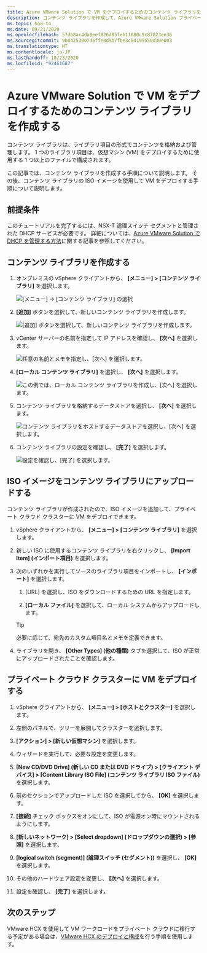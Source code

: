 ```yaml
---
title: Azure VMware Solution で VM をデプロイするためのコンテンツ ライブラリを作成する
description: コンテンツ ライブラリを作成して、Azure VMware Solution プライベート クラウドに VM をデプロイします。
ms.topic: how-to
ms.date: 09/21/2020
ms.openlocfilehash: 57db8ac4da8eef826d85feb11680c9c87823ee36
ms.sourcegitcommit: 9b8425300745ffe8d9b7fbe3c04199550d30e003
ms.translationtype: HT
ms.contentlocale: ja-JP
ms.lasthandoff: 10/23/2020
ms.locfileid: "92461687"
---
```

# <a name="create-a-content-library-to-deploy-vms-in-azure-vmware-solution"></a>Azure VMware Solution で VM をデプロイするためのコンテンツ ライブラリを作成する

コンテンツ ライブラリは、ライブラリ項目の形式でコンテンツを格納および管理します。 1 つのライブラリ項目は、仮想マシン (VM) をデプロイするために使用する 1 つ以上のファイルで構成されます。 

この記事では、コンテンツ ライブラリを作成する手順について説明します。  その後、コンテンツ ライブラリの ISO イメージを使用して VM をデプロイする手順について説明します。

## <a name="prerequisites"></a>前提条件

このチュートリアルを完了するには、NSX-T 論理スイッチ セグメントと管理された DHCP サービスが必要です。  詳細については、[Azure VMware Solution で DHCP を管理する方法](manage-dhcp.md)に関する記事を参照してください。

## <a name="create-a-content-library"></a>コンテンツ ライブラリを作成する

1. オンプレミスの vSphere クライアントから、 **[メニュー] > [コンテンツ ライブラリ]** を選択します。

   ![[メニュー] -> [コンテンツ ライブラリ] の選択](./media/content-library/vsphere-menu-content-libraries.png)

1. **[追加]** ボタンを選択して、新しいコンテンツ ライブラリを作成します。

   ![[追加] ボタンを選択して、新しいコンテンツ ライブラリを作成します。](./media/content-library/create-new-content-library.png)

1. vCenter サーバーの名前を指定して IP アドレスを確認し、 **[次へ]** を選択します。

   ![任意の名前とメモを指定し、[次へ] を選択します。](./media/content-library/new-content-library-step1.png)

1. **[ローカル コンテンツ ライブラリ]** を選択し、 **[次へ]** を選択します。

   ![この例では、ローカル コンテンツ ライブラリを作成し、[次へ] を選択します。](./media/content-library/new-content-library-step2.png)

1. コンテンツ ライブラリを格納するデータストアを選択し、 **[次へ]** を選択します。

   ![コンテンツ ライブラリをホストするデータストアを選択し、[次へ] を選択します。](./media/content-library/new-content-library-step3.png)

1. コンテンツ ライブラリの設定を確認し、 **[完了]** を選択します。

   ![設定を確認し、[完了] を選択します。](./media/content-library/new-content-library-step4.png)

## <a name="upload-an-iso-image-to-the-content-library"></a>ISO イメージをコンテンツ ライブラリにアップロードする

コンテンツ ライブラリが作成されたので、ISO イメージを追加して、プライベート クラウド クラスターに VM をデプロイできます。 

1. vSphere クライアントから、 **[メニュー] > [コンテンツ ライブラリ]** を選択します。

1. 新しい ISO に使用するコンテンツ ライブラリを右クリックし、 **[Import Item] (インポート項目)** を選択します。

1. 次のいずれかを実行してソースのライブラリ項目をインポートし、 **[インポート]** を選択します。
   1. [URL] を選択し、ISO をダウンロードするための URL を指定します。

   1. **[ローカル ファイル]** を選択して、ローカル システムからアップロードします。

   > [!TIP]
   > 必要に応じて、宛先のカスタム項目名とメモを定義できます。

1. ライブラリを開き、 **[Other Types] (他の種類)** タブを選択して、ISO が正常にアップロードされたことを確認します。


## <a name="deploy-a-vm-to-a-private-cloud-cluster"></a>プライベート クラウド クラスターに VM をデプロイする

1. vSphere クライアントから、 **[メニュー] > [ホストとクラスター]** を選択します。

1. 左側のパネルで、ツリーを展開してクラスターを選択します。

1. **[アクション] > [新しい仮想マシン]** を選択します。

1. ウィザードを実行して、必要な設定を変更します。

1. **[New CD/DVD Drive] (新しい CD または DVD ドライブ) > [クライアント デバイス] > [Content Library ISO File] (コンテンツ ライブラリ ISO ファイル)** を選択します。

1. 前のセクションでアップロードした ISO を選択してから、 **[OK]** を選択します。

1. **[接続]** チェック ボックスをオンにして、ISO が電源オン時にマウントされるようにします。

1. **[新しいネットワーク] > [Select dropdown] (ドロップダウンの選択) > [参照]** を選択します。

1. **[logical switch (segment)] (論理スイッチ (セグメント))** を選択し、 **[OK]** を選択します。

1. その他のハードウェア設定を変更し、 **[次へ]** を選択します。

1. 設定を確認し、 **[完了]** を選択します。


## <a name="next-steps"></a>次のステップ

VMware HCX を使用して VM ワークロードをプライベート クラウドに移行する予定がある場合は、[VMware HCX のデプロイと構成](tutorial-deploy-vmware-hcx.md)を行う手順を使用します。

<!-- LINKS - external-->

<!-- LINKS - internal -->
